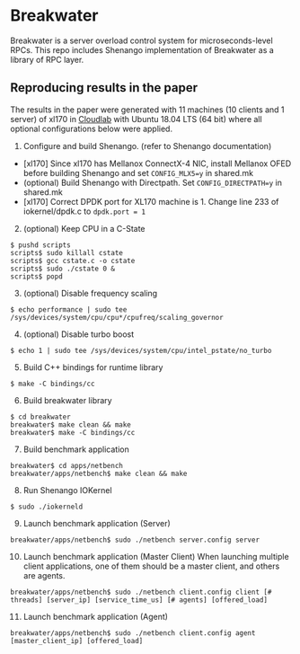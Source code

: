 # Breakwater

Breakwater is a server overload control system for
microseconds-level RPCs. This repo includes 
Shenango implementation of Breakwater as a library of
RPC layer.

## Reproducing results in the paper
The results in the paper were generated with 11 machines
(10 clients and 1 server) of
xl170 in [Cloudlab](https://cloudlab.us) with Ubuntu 18.04 LTS
(64 bit) where all optional configurations below were applied.

1) Configure and build Shenango. (refer to Shenango documentation)
- [xl170] Since xl170 has Mellanox ConnectX-4 NIC, install Mellanox
OFED before building Shenango and set `CONFIG_MLX5=y` in shared.mk
- (optional) Build Shenango with Directpath.
Set `CONFIG_DIRECTPATH=y` in shared.mk
- [xl170] Correct DPDK port for XL170 machine is 1. Change
line 233 of iokernel/dpdk.c to `dpdk.port = 1`

2) (optional) Keep CPU in a C-State
```
$ pushd scripts
scripts$ sudo killall cstate
scripts$ gcc cstate.c -o cstate
scripts$ sudo ./cstate 0 &
scripts$ popd
```

3) (optional) Disable frequency scaling
```
$ echo performance | sudo tee /sys/devices/system/cpu/cpu*/cpufreq/scaling_governor
```

4) (optional) Disable turbo boost
```
$ echo 1 | sudo tee /sys/devices/system/cpu/intel_pstate/no_turbo
```

5) Build C++ bindings for runtime library
```
$ make -C bindings/cc
```

6) Build breakwater library
```
$ cd breakwater
breakwater$ make clean && make
breakwater$ make -C bindings/cc
```

7) Build benchmark application
```
breakwater$ cd apps/netbench
breakwater/apps/netbench$ make clean && make
```

8) Run Shenango IOKernel
```
$ sudo ./iokerneld
```

9) Launch benchmark application (Server)
```
breakwater/apps/netbench$ sudo ./netbench server.config server
```

10) Launch benchmark application (Master Client)
When launching multiple client applications, one of them should be a master client,
and others are agents.
```
breakwater/apps/netbench$ sudo ./netbench client.config client [# threads] [server_ip] [service_time_us] [# agents] [offered_load]
```

11) Launch benchmark application (Agent)
```
breakwater/apps/netbench$ sudo ./netbench client.config agent [master_client_ip] [offered_load]
```
